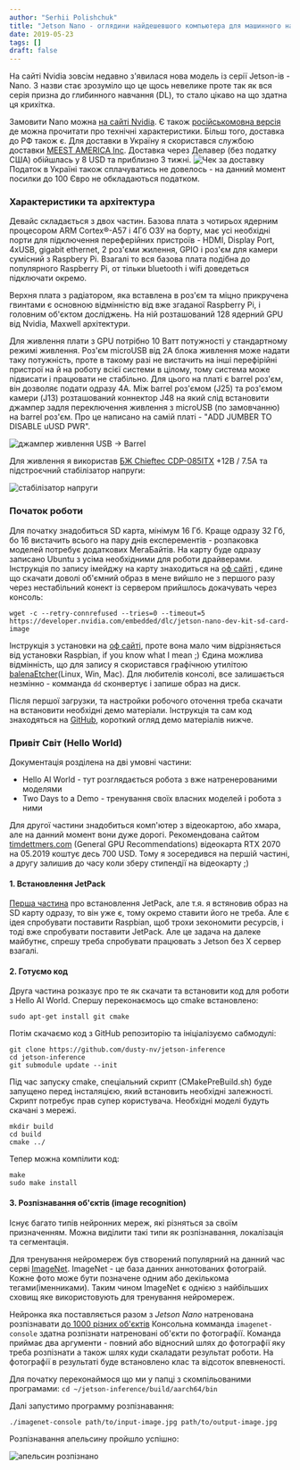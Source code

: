 ```yaml
---
author: "Serhii Polishchuk"
title: "Jetson Nano - оглядини найдешевшого компьютера для машинного навчання"
date: 2019-05-23
tags: []
draft: false
---
```

<!--more-->
На сайті Nvidia зовсім недавно з'явилася нова модель із серії Jetson-ів - Nano. 
З назви стає зрозуміло що це щось невелике проте так як вся серія призна до глибинного навчання (DL), то стало цікаво на що здатна ця крихітка.

Замовити Nano можна [на сайті Nvidia](https://www.nvidia.com/en-us/autonomous-machines/embedded-systems/jetson-nano/).
Є також [російськомовна версія](https://www.nvidia.com/ru-ru/autonomous-machines/embedded-systems/jetson-nano/) де можна прочитати про технічні характеристики.
Більш того, доставка до РФ також є. Для доставки в Україну я скористався службою доставки [MEEST AMERICA Inc](https://my.meest.us/ru).
Доставка через Делавер (без податку США) обійшлась у 8 USD та приблизно 3 тижні.
![Чек за доставку](https://d2ck16jxw8uc3k.cloudfront.net/Articles/127-jetson-nano-overview/shipping-invoice.png)
Податок в Україні також сплачуватись не довелось - на данний момент посилки до 100 Євро не обкладаються податком.

### Характеристики та архітектура

Девайс складається з двох частин. Базова плата з чотирьох ядерним процесором ARM Cortex®-A57 і 4Гб ОЗУ на борту, 
має усі необхідні порти для підключення переферійних пристроїв - HDMI, Display Port, 4xUSB, gigabit ethernet, 
2 роз'єми жилення, GPIO і роз'єм для камери сумісний з Raspbery Pi. Взагалі то вся базова плата подібна до
популярного Raspberry Pi, от тільки bluetooth і wifi доведеться підключати окремо. 

Верхня плата з радіатором, яка вставлена в роз'єм та міцно прикручена гвинтами є основною відмінністю від вже
згаданої Raspberry Pi, і головним об'єктом досліджень. На ній розташований 128 ядерний GPU від Nvidia, Maxwell архітектури. 

Для живлення плати з GPU потрібно 10 Ватт потужності у стандартному режимі живлення. Роз'єм microUSB від 2А блока живлення може
надати таку потужність, проте в такому разі не вистачить на інші перефірійні пристрої на й на роботу всієї системи в цілому, тому
система може підвисати і працювати не стабільно. Для цього на платі є barrel роз'єм, він дозволяє подати одразу 4А. 
Між barrel роз'ємом (J25) та роз'ємом камери (J13) розташований коннектор J48 на який слід встановити джампер задля переключення
живлення з microUSB (по замовчанню) на barrel роз'єм. Про це написано на самій платі - "ADD JUMBER TO DISABLE uUSD PWR". 

![джампер живлення USB -> Barrel](https://d2ck16jxw8uc3k.cloudfront.net/Articles/127-jetson-nano-overview/add-jumber-to-disable-usb-power.jpg )

Для живлення я використав [БЖ Chieftec CDP-085ITX](http://www.chieftec.eu/en/psus/external-psu/cdp-085itx.html) +12В / 7.5А
та підстроєчний стабілізатор напруги:

![стабілізатор напруги](https://d2ck16jxw8uc3k.cloudfront.net/Articles/127-jetson-nano-overview/5v-stabilization.jpg)

### Початок роботи

Для початку знадобиться SD карта, мінімум 16 Гб. 
Краще одразу 32 Гб, бо 16 вистачить всього на пару днів експерементів - розпаковка моделей потребує додаткових МегаБайтів.
На карту буде одразу записано Ubuntu з усіма необхідними для роботи драйверами.
 Інструкція по запису імейджу на карту знаходиться на [оф сайті](https://developer.nvidia.com/embedded/learn/get-started-jetson-nano-devkit#write)
, єдине що скачати доволі об'ємний образ
в мене вийшло не з першого разу через нестабільний конект із сервером прийшлось докачувать через консоль:

    wget -c --retry-connrefused --tries=0 --timeout=5 https://developer.nvidia.com/embedded/dlc/jetson-nano-dev-kit-sd-card-image

Інструкція з установки на [оф сайті](https://developer.nvidia.com/embedded/learn/get-started-jetson-nano-devkit#write), проте вона мало чим відрізняється
від установки Raspbian, if you know what I mean ;)
Єдина можлива відмінність, що для запису я скористався графічною утилітою [balenaEtcher](https://www.balena.io/etcher/)(Linux, Win, Mac).
Для любителів консолі, все залишається незмінно - комманда `dd` сконвертує і запише образ на диск.

Після першої загрузки, та настройки робочого оточення треба скачати на встановити необхідні демо матеріали.
Інструкція та сам код знаходяться на [GitHub](https://github.com/dusty-nv/jetson-inference), короткий огляд демо матеріалів нижче.

### Привіт Світ (Hello World)

Документація розділена на дві умовні частини:
- Hello AI World - тут розглядається робота з вже натренерованими моделями
- Two Days to a Demo - тренування своїх власних моделей і робота з ними

Для другої частини знадобиться комп'ютер з відеокартою, або хмара, але на данний момент вони дуже дорогі.
Рекомендована сайтом [timdettmers.com](https://timdettmers.com/2019/04/03/which-gpu-for-deep-learning/) (General GPU Recommendations) відеокарта RTX 2070 
на 05.2019 коштує десь 700 USD. Тому я зосередився на першій частині, а другу залишив до часу коли зберу стипендії на відеокарту ;)

#### 1. Встановлення JetPack

[Перша частина](https://github.com/dusty-nv/jetson-inference/blob/master/docs/jetpack-setup-2.md) про встановлення JetPack, але т.я. я встяновив образ на SD карту одразу, то він уже є, тому окремо 
ставити його не треба. Але є ідея спробувати поставити Raspbian, щоб трохи зекономити ресурсів, і тоді вже спробувати поставити JetPack. Але це задача на далеке майбутнє, спрешу треба спробувати 
працювать з Jetson без X сервер взагалі.

#### 2. Готуємо код

Друга частина розказує про те як скачати та встановити код для роботи з Hello AI World. 
Спершу переконаємось що cmake встановлено:

    sudo apt-get install git cmake

Потім скачаємо код з GitHub репозиторію та ініціалізуємо сабмодулі:

    git clone https://github.com/dusty-nv/jetson-inference
    cd jetson-inference
    git submodule update --init

Під час запуску cmake, спеціальний скрипт (CMakePreBuild.sh) буде запущено перед інсталяцією, який встановить необхідні залежності.
Скрипт потребує прав супер користувача. Необхідні моделі будуть скачані з мережі.

    mkdir build
    cd build
    cmake ../


Тепер можна компілити код:

    make
    sudo make install

#### 3. Розпізнавання об'єктів (image recognition)

Існує багато типів нейронних мереж, які різняться за своїм призначенням.
Можна виділити такі типи як розпізнавання, локалізація та сегментація.

Для тренування нейромереж був створений популярний на данний час серві [ImageNet](http://www.image-net.org/).
ImageNet - це база данних аннотованих фотограій. Кожне фото може бути позначене одним або декількома тегами(іменниками).
Таким чином ImageNet є однією з найбільших сховищ яке використовують для тренування нейромереж.

Нейронка яка поставляється разом з *Jetson Nano* натренована розпізнавати [до 1000 різних об'єктів](https://github.com/dusty-nv/jetson-inference/blob/master/data/networks/ilsvrc12_synset_words.txt)
Консольна комманда `imagenet-console` здатна розпізнати натреновані об'єкти по фотографії. Команда приймає два аргументи - 
повний або відносний шлях до фотографії яку треба розпізнати а також шлях куди скаладати результат роботи.
На фотографії в результаті буде встановлено клас та відсоток впевненості.

Для початку переконаймося що ми у папці з скомпільованими програмами:
`cd ~/jetson-inference/build/aarch64/bin`

Далі запустимо программу розпізнавання:

`./imagenet-console path/to/input-image.jpg path/to/output-image.jpg`

Розпізнавання апельсину пройшло успішно:

![апельсин розпізнано](https://d2ck16jxw8uc3k.cloudfront.net/Articles/127-jetson-nano-overview/output.jpg)
